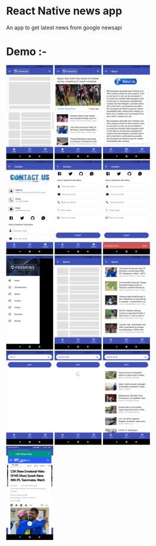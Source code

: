 # React Native news app

An app to get latest news from google newsapi

# Demo :-

<span><img src="screenshots/android/1.jpg" width="25%"></span>
<span><img src="screenshots/android/2.jpg" width="25%"></span>
<span><img src="screenshots/android/3.jpg" width="25%"></span>
<span><img src="screenshots/android/4.jpg" width="25%"></span>
<span><img src="screenshots/android/5.jpg" width="25%"></span>
<span><img src="screenshots/android/6.jpg" width="25%"></span>
<span><img src="screenshots/android/7.jpg" width="25%"></span>
<span><img src="screenshots/android/8.jpg" width="25%"></span>
<span><img src="screenshots/android/9.jpg" width="25%"></span>
<span><img src="screenshots/android/10.jpg" width="25%"></span>
<span><img src="screenshots/android/11.jpg" width="25%"></span>
<span><img src="screenshots/android/12.jpg" width="25%"></span>
<span><img src="screenshots/android/13.jpg" width="25%"></span>
